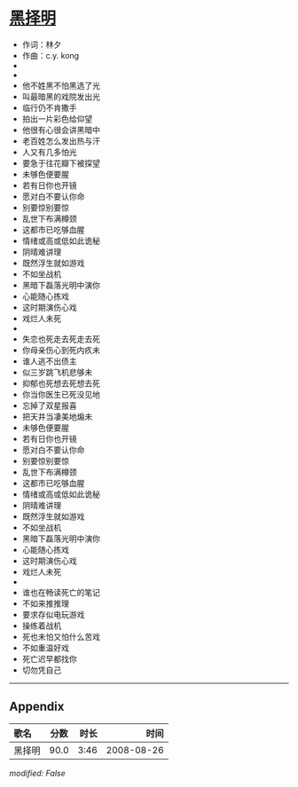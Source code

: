 # [黑择明](https://music.163.com/song?id=64946)

* 作词：林夕
* 作曲：c.y. kong
*
*
* 他不姓黑不怕黑选了光
* 叫最暗黑的戏院发出光
* 临行仍不肯撒手
* 拍出一片彩色给仰望
* 他很有心很会讲黑暗中
* 老百姓怎么发出热与汗
* 人又有几多怕光
* 要急于往花瓣下被探望
* 未够色便要腥
* 若有日你也开镜
* 愿对白不要认你命
* 别要惊别要惊
* 乱世下布满樽颈
* 这都市已吃够血腥
* 情绪或高或低如此诡秘
* 阴晴难讲理
* 既然浮生就如游戏
* 不如坐战机
* 黑暗下磊落光明中演你
* 心能随心拣戏
* 这时期演伤心戏
* 戏烂人未死
* 
* 失恋也死走去死走去死
* 你母亲伤心到死内疚未
* 谁人逃不出债主
* 似三岁跳飞机悲够未
* 抑郁也死想去死想去死
* 你当你医生已死没见地
* 忘掉了双星报喜
* 把天井当凄美地煽未
* 未够色便要腥
* 若有日你也开镜
* 愿对白不要认你命
* 别要惊别要惊
* 乱世下布满樽颈
* 这都市已吃够血腥
* 情绪或高或低如此诡秘
* 阴晴难讲理
* 既然浮生就如游戏
* 不如坐战机
* 黑暗下磊落光明中演你
* 心能随心拣戏
* 这时期演伤心戏
* 戏烂人未死
* 
* 谁也在畅读死亡的笔记
* 不如来推推理
* 要求存似电玩游戏
* 操练着战机
* 死也未怕又怕什么苦戏
* 不如重温好戏
* 死亡迟早都找你
* 切勿凭自己


---

## Appendix

|歌名|分数|时长|时间|
|:---|:---:|---:|---:|
|黑择明|90.0|3:46|2008-08-26

*modified: False*